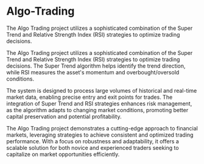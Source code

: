 # Algo-Trading
The Algo Trading project utilizes a sophisticated combination of the Super Trend and Relative Strength Index (RSI) strategies to optimize trading decisions.

The Algo Trading project utilizes a sophisticated combination of the Super Trend and Relative Strength Index (RSI) strategies to optimize trading decisions. The Super Trend algorithm helps identify the trend direction, while RSI measures the asset's momentum and overbought/oversold conditions.

The system is designed to process large volumes of historical and real-time market data, enabling precise entry and exit points for trades. The integration of Super Trend and RSI strategies enhances risk management, as the algorithm adapts to changing market conditions, promoting better capital preservation and potential profitability.

The Algo Trading project demonstrates a cutting-edge approach to financial markets, leveraging strategies to achieve consistent and optimized trading performance. With a focus on robustness and adaptability, it offers a scalable solution for both novice and experienced traders seeking to capitalize on market opportunities efficiently.

